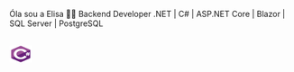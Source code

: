 Óla sou a Elisa 👩‍💻
Backend Developer .NET | C# | ASP.NET Core | Blazor | SQL Server | PostgreSQL
<div style="display: inline_block"><br>
 
  <img align="center" alt="Rafa-Csharp" height="30" width="40" src="https://raw.githubusercontent.com/devicons/devicon/master/icons/csharp/csharp-original.svg">
</div>
  


